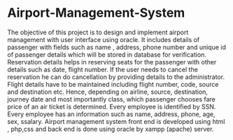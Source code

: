# Airport-Management-System
The objective of this project is to design and implement airport management with
user interface using oracle. It includes details of passenger with fields such as name ,
address, phone number and unique id of passenger details which will be stored in
database for verification. Reservation details helps in reserving seats for the passenger
with other details such as date, flight number. If the user needs to cancel the
reservation he can do cancellation by providing details to the administrator. Flight
details have to be maintained including flight number, code, source and destination
etc. Hence, depending on airline, source, destination, journey date and most
importantly class, which passenger chooses fare price of an air ticket is determined.
Every employee is identified by SSN. Every employee has an information such as
name, address, phone, age, sex, ssalary. Airport management system front end is
developed using html , php,css and back end is done using oracle by xampp (apache)
server.
